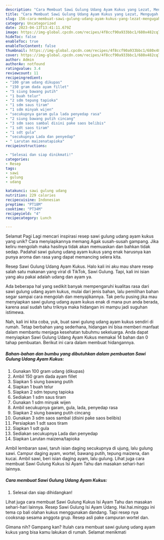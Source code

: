 ```yaml
---
description: "Cara Membuat Sawi Gulung Udang Ayam Kukus yang Lezat, Mengugah Selera"
title: "Cara Membuat Sawi Gulung Udang Ayam Kukus yang Lezat, Mengugah Selera"
slug: 156-cara-membuat-sawi-gulung-udang-ayam-kukus-yang-lezat-mengugah-selera
category: Uncategorized
date: 2023-04-13T13:41:11.679Z
image: https://img-global.cpcdn.com/recipes/4f8ccf90a933bbc1/680x482cq70/sawi-gulung-udang-ayam-kukus-foto-resep-utama.jpg
hideToc: false
enableToc: true
enableTocContent: false
thumbnail: https://img-global.cpcdn.com/recipes/4f8ccf90a933bbc1/680x482cq70/sawi-gulung-udang-ayam-kukus-foto-resep-utama.jpg
cover: https://img-global.cpcdn.com/recipes/4f8ccf90a933bbc1/680x482cq70/sawi-gulung-udang-ayam-kukus-foto-resep-utama.jpg
author: Admin
authorAv: notfound
ratingvalue: 3.4
reviewcount: 11
recipeingredient:
- "100 gram udang dikupas"
- "150 gram dada ayam fillet"
- "5 siung bawang putih"
- "1 buah telur"
- "2 sdm tepung tapioka"
- "1 sdm saus tiram"
- "1 sdm minyak wijen"
- "secukupnya garam gula lada penyedap rasa"
- "2 siung bawang putih cincang"
- "3 sdm saos sambal disini pake saos belibis"
- "1 sdt saos tiram"
- "1 sdt gula"
- "secukupnya Lada dan penyedap"
- " Larutan maizenatapioka"
recipeinstructions:

- "Selesai dan siap dinikmati!"
categories:
- Resep
tags:
- sawi
- gulung
- udang

katakunci: sawi gulung udang 
nutrition: 229 calories
recipecuisine: Indonesian
preptime: "PT18M"
cooktime: "PT34M"
recipeyield: "4"
recipecategory: Lunch

---
```



Selamat Pagi Lagi mencari inspirasi resep sawi gulung udang ayam kukus yang unik? Cara menyiapkannya memang Agak susah-susah gampang. Jika keliru mengolah maka hasilnya tidak akan memuaskan dan bahkan tidak sedap. Padahal sawi gulung udang ayam kukus yang enak harusnya kan punya aroma dan rasa yang dapat memancing selera kita.


Resep Sawi Gulung Udang Ayam Kukus. Halo kali ini aku mau share resep salah satu makanan yang viral di TikTok, Sawi Gulung. Tapi, kali ini isian yang aku pakai adalah udang dan ayam ya.

Ada beberapa hal yang sedikit banyak mempengaruhi kualitas rasa dari sawi gulung udang ayam kukus, mulai dari jenis bahan, lalu pemilihan bahan segar sampai cara mengolah dan menyajikannya. Tak perlu pusing jika mau menyiapkan sawi gulung udang ayam kukus enak di mana pun anda berada, karena asal sudah tahu triknya maka hidangan ini mampu jadi suguhan istimewa.


Nah, kali ini kita coba, yuk, buat sawi gulung udang ayam kukus sendiri di rumah. Tetap berbahan yang sederhana, hidangan ini bisa memberi manfaat dalam membantu menjaga kesehatan tubuhmu sekeluarga. Anda dapat menyiapkan Sawi Gulung Udang Ayam Kukus memakai 14 bahan dan 0 tahap pembuatan. Berikut ini cara dalam membuat hidangannya.

<!--inarticleads1-->

##### Bahan-bahan dan bumbu yang dibutuhkan dalam pembuatan Sawi Gulung Udang Ayam Kukus:

1. Gunakan 100 gram udang (dikupas)
1. Ambil 150 gram dada ayam fillet
1. Siapkan 5 siung bawang putih
1. Siapkan 1 buah telur
1. Siapkan 2 sdm tepung tapioka
1. Sediakan 1 sdm saus tiram
1. Gunakan 1 sdm minyak wijen
1. Ambil secukupnya garam, gula, lada, penyedap rasa
1. Siapkan 2 siung bawang putih cincang
1. Gunakan 3 sdm saos sambal (disini pake saos belibis)
1. Persiapkan 1 sdt saos tiram
1. Siapkan 1 sdt gula
1. Sediakan secukupnya Lada dan penyedap
1. Siapkan  Larutan maizena/tapioka


Ambil lembaran sawi, taruh isian daging secukupnya di ujung, lalu gulung sawi. Campur daging ayam, wortel, bawang putih, tepung maizena, dan kucai. Ambil sawi, beri isian daging ayam, lalu gulung. Lihat juga cara membuat Sawi Gulung Kukus Isi Ayam Tahu dan masakan sehari-hari lainnya. 

<!--inarticleads2-->

##### Cara membuat Sawi Gulung Udang Ayam Kukus:


1. Selesai dan siap dihidangkan!

Lihat juga cara membuat Sawi Gulung Kukus Isi Ayam Tahu dan masakan sehari-hari lainnya. Resep Sawi Gulung Isi Ayam Udang. Hai.hai.minggu ini tema cp bali olahan kukus menggunakan dandang. Tapi resep nya cooksnap sesama anggota grup. Resep asli pake campuran wortel dan. 

Gimana nih? Gampang kan? Itulah cara membuat sawi gulung udang ayam kukus yang bisa kamu lakukan di rumah. Selamat menikmati
